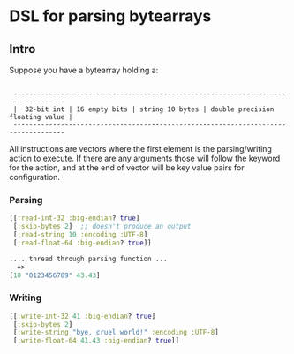 # DSL for parsing bytearrays

## Intro
Suppose you have a bytearray holding a:
```

 -----------------------------------------------------------------------------------
 |  32-bit int | 16 empty bits | string 10 bytes | double precision floating value |
 -----------------------------------------------------------------------------------
```


All instructions are vectors where the first element is 
the parsing/writing action to execute. If there are any arguments
those will follow the keyword for the action, and at the end of vector
will be key value pairs for configuration.
### Parsing
```clojure
[[:read-int-32 :big-endian? true]
 [:skip-bytes 2]  ;; doesn't produce an output
 [:read-string 10 :encoding :UTF-8]
 [:read-float-64 :big-endian? true]] 

.... thread through parsing function ...
  =>
[10 "0123456789" 43.43]
```

### Writing
```clojure
[[:write-int-32 41 :big-endian? true]
 [:skip-bytes 2]
 [:write-string "bye, cruel world!" :encoding :UTF-8]
 [:write-float-64 41.43 :big-endian? true]] 
```
